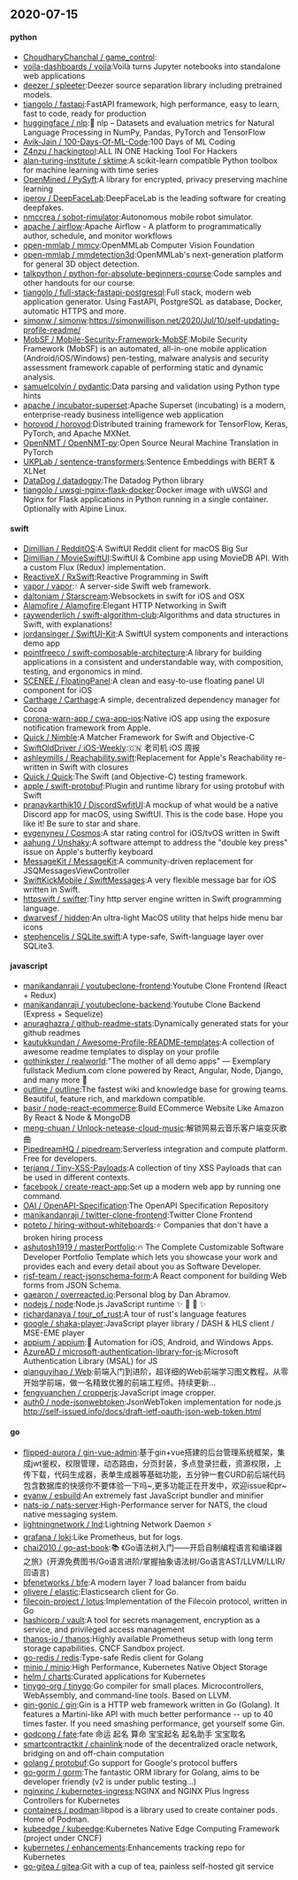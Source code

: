 ## 2020-07-15

#### python
* [ChoudharyChanchal / game_control](https://github.com/ChoudharyChanchal/game_control):
* [voila-dashboards / voila](https://github.com/voila-dashboards/voila):Voilà turns Jupyter notebooks into standalone web applications
* [deezer / spleeter](https://github.com/deezer/spleeter):Deezer source separation library including pretrained models.
* [tiangolo / fastapi](https://github.com/tiangolo/fastapi):FastAPI framework, high performance, easy to learn, fast to code, ready for production
* [huggingface / nlp](https://github.com/huggingface/nlp):🤗
nlp – Datasets and evaluation metrics for Natural Language Processing in NumPy, Pandas, PyTorch and TensorFlow
* [Avik-Jain / 100-Days-Of-ML-Code](https://github.com/Avik-Jain/100-Days-Of-ML-Code):100 Days of ML Coding
* [Z4nzu / hackingtool](https://github.com/Z4nzu/hackingtool):ALL IN ONE Hacking Tool For Hackers
* [alan-turing-institute / sktime](https://github.com/alan-turing-institute/sktime):A scikit-learn compatible Python toolbox for machine learning with time series
* [OpenMined / PySyft](https://github.com/OpenMined/PySyft):A library for encrypted, privacy preserving machine learning
* [iperov / DeepFaceLab](https://github.com/iperov/DeepFaceLab):DeepFaceLab is the leading software for creating deepfakes.
* [nmccrea / sobot-rimulator](https://github.com/nmccrea/sobot-rimulator):Autonomous mobile robot simulator.
* [apache / airflow](https://github.com/apache/airflow):Apache Airflow - A platform to programmatically author, schedule, and monitor workflows
* [open-mmlab / mmcv](https://github.com/open-mmlab/mmcv):OpenMMLab Computer Vision Foundation
* [open-mmlab / mmdetection3d](https://github.com/open-mmlab/mmdetection3d):OpenMMLab's next-generation platform for general 3D object detection.
* [talkpython / python-for-absolute-beginners-course](https://github.com/talkpython/python-for-absolute-beginners-course):Code samples and other handouts for our course.
* [tiangolo / full-stack-fastapi-postgresql](https://github.com/tiangolo/full-stack-fastapi-postgresql):Full stack, modern web application generator. Using FastAPI, PostgreSQL as database, Docker, automatic HTTPS and more.
* [simonw / simonw](https://github.com/simonw/simonw):https://simonwillison.net/2020/Jul/10/self-updating-profile-readme/
* [MobSF / Mobile-Security-Framework-MobSF](https://github.com/MobSF/Mobile-Security-Framework-MobSF):Mobile Security Framework (MobSF) is an automated, all-in-one mobile application (Android/iOS/Windows) pen-testing, malware analysis and security assessment framework capable of performing static and dynamic analysis.
* [samuelcolvin / pydantic](https://github.com/samuelcolvin/pydantic):Data parsing and validation using Python type hints
* [apache / incubator-superset](https://github.com/apache/incubator-superset):Apache Superset (incubating) is a modern, enterprise-ready business intelligence web application
* [horovod / horovod](https://github.com/horovod/horovod):Distributed training framework for TensorFlow, Keras, PyTorch, and Apache MXNet.
* [OpenNMT / OpenNMT-py](https://github.com/OpenNMT/OpenNMT-py):Open Source Neural Machine Translation in PyTorch
* [UKPLab / sentence-transformers](https://github.com/UKPLab/sentence-transformers):Sentence Embeddings with BERT & XLNet
* [DataDog / datadogpy](https://github.com/DataDog/datadogpy):The Datadog Python library
* [tiangolo / uwsgi-nginx-flask-docker](https://github.com/tiangolo/uwsgi-nginx-flask-docker):Docker image with uWSGI and Nginx for Flask applications in Python running in a single container. Optionally with Alpine Linux.

#### swift
* [Dimillian / RedditOS](https://github.com/Dimillian/RedditOS):A SwiftUI Reddit client for macOS Big Sur
* [Dimillian / MovieSwiftUI](https://github.com/Dimillian/MovieSwiftUI):SwiftUI & Combine app using MovieDB API. With a custom Flux (Redux) implementation.
* [ReactiveX / RxSwift](https://github.com/ReactiveX/RxSwift):Reactive Programming in Swift
* [vapor / vapor](https://github.com/vapor/vapor):💧
A server-side Swift web framework.
* [daltoniam / Starscream](https://github.com/daltoniam/Starscream):Websockets in swift for iOS and OSX
* [Alamofire / Alamofire](https://github.com/Alamofire/Alamofire):Elegant HTTP Networking in Swift
* [raywenderlich / swift-algorithm-club](https://github.com/raywenderlich/swift-algorithm-club):Algorithms and data structures in Swift, with explanations!
* [jordansinger / SwiftUI-Kit](https://github.com/jordansinger/SwiftUI-Kit):A SwiftUI system components and interactions demo app
* [pointfreeco / swift-composable-architecture](https://github.com/pointfreeco/swift-composable-architecture):A library for building applications in a consistent and understandable way, with composition, testing, and ergonomics in mind.
* [SCENEE / FloatingPanel](https://github.com/SCENEE/FloatingPanel):A clean and easy-to-use floating panel UI component for iOS
* [Carthage / Carthage](https://github.com/Carthage/Carthage):A simple, decentralized dependency manager for Cocoa
* [corona-warn-app / cwa-app-ios](https://github.com/corona-warn-app/cwa-app-ios):Native iOS app using the exposure notification framework from Apple.
* [Quick / Nimble](https://github.com/Quick/Nimble):A Matcher Framework for Swift and Objective-C
* [SwiftOldDriver / iOS-Weekly](https://github.com/SwiftOldDriver/iOS-Weekly):🇨🇳
老司机 iOS 周报
* [ashleymills / Reachability.swift](https://github.com/ashleymills/Reachability.swift):Replacement for Apple's Reachability re-written in Swift with closures
* [Quick / Quick](https://github.com/Quick/Quick):The Swift (and Objective-C) testing framework.
* [apple / swift-protobuf](https://github.com/apple/swift-protobuf):Plugin and runtime library for using protobuf with Swift
* [pranavkarthik10 / DiscordSwfitUI](https://github.com/pranavkarthik10/DiscordSwfitUI):A mockup of what would be a native Discord app for macOS, using SwiftUI. This is the code base. Hope you like it! Be sure to star and share.
* [evgenyneu / Cosmos](https://github.com/evgenyneu/Cosmos):A star rating control for iOS/tvOS written in Swift
* [aahung / Unshaky](https://github.com/aahung/Unshaky):A software attempt to address the "double key press" issue on Apple's butterfly keyboard
* [MessageKit / MessageKit](https://github.com/MessageKit/MessageKit):A community-driven replacement for JSQMessagesViewController
* [SwiftKickMobile / SwiftMessages](https://github.com/SwiftKickMobile/SwiftMessages):A very flexible message bar for iOS written in Swift.
* [httpswift / swifter](https://github.com/httpswift/swifter):Tiny http server engine written in Swift programming language.
* [dwarvesf / hidden](https://github.com/dwarvesf/hidden):An ultra-light MacOS utility that helps hide menu bar icons
* [stephencelis / SQLite.swift](https://github.com/stephencelis/SQLite.swift):A type-safe, Swift-language layer over SQLite3.

#### javascript
* [manikandanraji / youtubeclone-frontend](https://github.com/manikandanraji/youtubeclone-frontend):Youtube Clone Frontend (React + Redux)
* [manikandanraji / youtubeclone-backend](https://github.com/manikandanraji/youtubeclone-backend):Youtube Clone Backend (Express + Sequelize)
* [anuraghazra / github-readme-stats](https://github.com/anuraghazra/github-readme-stats):Dynamically generated stats for your github readmes
* [kautukkundan / Awesome-Profile-README-templates](https://github.com/kautukkundan/Awesome-Profile-README-templates):A collection of awesome readme templates to display on your profile
* [gothinkster / realworld](https://github.com/gothinkster/realworld):"The mother of all demo apps" — Exemplary fullstack Medium.com clone powered by React, Angular, Node, Django, and many more
🏅
* [outline / outline](https://github.com/outline/outline):The fastest wiki and knowledge base for growing teams. Beautiful, feature rich, and markdown compatible.
* [basir / node-react-ecommerce](https://github.com/basir/node-react-ecommerce):Build ECommerce Website Like Amazon By React & Node & MongoDB
* [meng-chuan / Unlock-netease-cloud-music](https://github.com/meng-chuan/Unlock-netease-cloud-music):解锁网易云音乐客户端变灰歌曲
* [PipedreamHQ / pipedream](https://github.com/PipedreamHQ/pipedream):Serverless integration and compute platform. Free for developers.
* [terjanq / Tiny-XSS-Payloads](https://github.com/terjanq/Tiny-XSS-Payloads):A collection of tiny XSS Payloads that can be used in different contexts.
* [facebook / create-react-app](https://github.com/facebook/create-react-app):Set up a modern web app by running one command.
* [OAI / OpenAPI-Specification](https://github.com/OAI/OpenAPI-Specification):The OpenAPI Specification Repository
* [manikandanraji / twitter-clone-frontend](https://github.com/manikandanraji/twitter-clone-frontend):Twitter Clone Frontend
* [poteto / hiring-without-whiteboards](https://github.com/poteto/hiring-without-whiteboards):⭐️
Companies that don't have a broken hiring process
* [ashutosh1919 / masterPortfolio](https://github.com/ashutosh1919/masterPortfolio):🔥
The Complete Customizable Software Developer Portfolio Template which lets you showcase your work and provides each and every detail about you as Software Developer.
* [rjsf-team / react-jsonschema-form](https://github.com/rjsf-team/react-jsonschema-form):A React component for building Web forms from JSON Schema.
* [gaearon / overreacted.io](https://github.com/gaearon/overreacted.io):Personal blog by Dan Abramov.
* [nodejs / node](https://github.com/nodejs/node):Node.js JavaScript runtime
✨
🐢
🚀
✨
* [richardanaya / tour_of_rust](https://github.com/richardanaya/tour_of_rust):A tour of rust's language features
* [google / shaka-player](https://github.com/google/shaka-player):JavaScript player library / DASH & HLS client / MSE-EME player
* [appium / appium](https://github.com/appium/appium):📱
Automation for iOS, Android, and Windows Apps.
* [AzureAD / microsoft-authentication-library-for-js](https://github.com/AzureAD/microsoft-authentication-library-for-js):Microsoft Authentication Library (MSAL) for JS
* [qianguyihao / Web](https://github.com/qianguyihao/Web):前端入门到进阶，超详细的Web前端学习图文教程。从零开始学前端，做一名精致优雅的前端工程师。持续更新...
* [fengyuanchen / cropperjs](https://github.com/fengyuanchen/cropperjs):JavaScript image cropper.
* [auth0 / node-jsonwebtoken](https://github.com/auth0/node-jsonwebtoken):JsonWebToken implementation for node.js http://self-issued.info/docs/draft-ietf-oauth-json-web-token.html

#### go
* [flipped-aurora / gin-vue-admin](https://github.com/flipped-aurora/gin-vue-admin):基于gin+vue搭建的后台管理系统框架，集成jwt鉴权，权限管理，动态路由，分页封装，多点登录拦截，资源权限，上传下载，代码生成器，表单生成器等基础功能，五分钟一套CURD前后端代码包含数据库的快感你不要体验一下吗~,更多功能正在开发中，欢迎issue和pr~
* [evanw / esbuild](https://github.com/evanw/esbuild):An extremely fast JavaScript bundler and minifier
* [nats-io / nats-server](https://github.com/nats-io/nats-server):High-Performance server for NATS, the cloud native messaging system.
* [lightningnetwork / lnd](https://github.com/lightningnetwork/lnd):Lightning Network Daemon
⚡️
* [grafana / loki](https://github.com/grafana/loki):Like Prometheus, but for logs.
* [chai2010 / go-ast-book](https://github.com/chai2010/go-ast-book):📚
《Go语法树入门——开启自制编程语言和编译器之旅》(开源免费图书/Go语言进阶/掌握抽象语法树/Go语言AST/LLVM/LLIR/凹语言)
* [bfenetworks / bfe](https://github.com/bfenetworks/bfe):A modern layer 7 load balancer from baidu
* [olivere / elastic](https://github.com/olivere/elastic):Elasticsearch client for Go.
* [filecoin-project / lotus](https://github.com/filecoin-project/lotus):Implementation of the Filecoin protocol, written in Go
* [hashicorp / vault](https://github.com/hashicorp/vault):A tool for secrets management, encryption as a service, and privileged access management
* [thanos-io / thanos](https://github.com/thanos-io/thanos):Highly available Prometheus setup with long term storage capabilities. CNCF Sandbox project.
* [go-redis / redis](https://github.com/go-redis/redis):Type-safe Redis client for Golang
* [minio / minio](https://github.com/minio/minio):High Performance, Kubernetes Native Object Storage
* [helm / charts](https://github.com/helm/charts):Curated applications for Kubernetes
* [tinygo-org / tinygo](https://github.com/tinygo-org/tinygo):Go compiler for small places. Microcontrollers, WebAssembly, and command-line tools. Based on LLVM.
* [gin-gonic / gin](https://github.com/gin-gonic/gin):Gin is a HTTP web framework written in Go (Golang). It features a Martini-like API with much better performance -- up to 40 times faster. If you need smashing performance, get yourself some Gin.
* [godcong / fate](https://github.com/godcong/fate):fate 命运 起名 算命 宝宝起名 起名助手 宝宝取名
* [smartcontractkit / chainlink](https://github.com/smartcontractkit/chainlink):node of the decentralized oracle network, bridging on and off-chain computation
* [golang / protobuf](https://github.com/golang/protobuf):Go support for Google's protocol buffers
* [go-gorm / gorm](https://github.com/go-gorm/gorm):The fantastic ORM library for Golang, aims to be developer friendly (v2 is under public testing...)
* [nginxinc / kubernetes-ingress](https://github.com/nginxinc/kubernetes-ingress):NGINX and NGINX Plus Ingress Controllers for Kubernetes
* [containers / podman](https://github.com/containers/podman):libpod is a library used to create container pods. Home of Podman.
* [kubeedge / kubeedge](https://github.com/kubeedge/kubeedge):Kubernetes Native Edge Computing Framework (project under CNCF)
* [kubernetes / enhancements](https://github.com/kubernetes/enhancements):Enhancements tracking repo for Kubernetes
* [go-gitea / gitea](https://github.com/go-gitea/gitea):Git with a cup of tea, painless self-hosted git service
